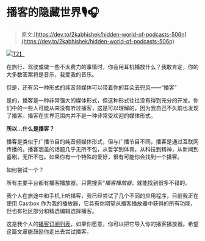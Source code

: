 # 播客的隐藏世界🎙️🎧

> 原文:[https://dev.to/2kabhishek/hidden-world-of-podcasts-506n](https://dev.to/2kabhishek/hidden-world-of-podcasts-506n)

[![](../Images/5632aad13903644c844ab91556dd2e32.png)T2】](https://lh3.googleusercontent.com/-VnAfm4p4T3g/XZSH9O9jUdI/AAAAAAAALWI/Aru43Bkc7X0-J2ARQamlbm61lg8czjMXgCLcBGAsYHQ/s1600/1570015207901611-0.png)

在旅行、驾驶或做一些不太费力的事情时，你会用耳机播放什么？我敢肯定，你的大多数答案将是音乐，我爱我的音乐。

但是，还有另一种形式的纯音频媒体可以带着你的耳朵去兜风——“播客”

是的，播客是一种非常强大的媒体形式，但这种形式往往没有得到充分的开发。你们中的一些人可能从来没有听过播客，这是可以理解的，因为我自己不久前也发现了播客。播客在世界范围内并不是一种非常受欢迎的媒体形式。

**所以...什么是播客？**

播客是类似于广播节目的纯音频媒体形式，但与广播节目不同，播客是通过互联网传播的。播客涵盖的话题几乎无所不包，从哲学到体育，从科技到精神，从新闻到喜剧，无所不包。如果你有一个特殊的爱好，很有可能你会找到一个播客。

如何尝试一个？

所有主要平台都有播客播放器。只需搜索“*播客播放器*，就能找到很多不错的。

我个人在旅途中和手机上听播客，我已经尝试了几个不同的应用程序，目前我正在使用 Castbox 作为我的播放器，它具有你期望从播客播放器中获得的所有功能，但也有社区部分和精选编辑选择播客。

这是我个人的[播客订阅列表](https://gist.github.com/2KAbhishek/2abf301bdb60c972457e5109fc99ed1c)，如果你愿意，你可以把它导入你的播客播放器。希望这篇文章能鼓励你走出去尝试播客。